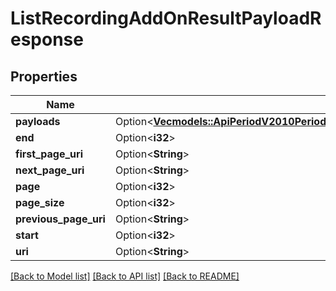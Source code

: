 # ListRecordingAddOnResultPayloadResponse

## Properties

Name | Type | Description | Notes
------------ | ------------- | ------------- | -------------
**payloads** | Option<[**Vec<models::ApiPeriodV2010PeriodAccountPeriodRecordingPeriodRecordingAddOnResultPeriodRecordingAddOnResultPayload>**](api.v2010.account.recording.recording_add_on_result.recording_add_on_result_payload.md)> |  | [optional]
**end** | Option<**i32**> |  | [optional]
**first_page_uri** | Option<**String**> |  | [optional]
**next_page_uri** | Option<**String**> |  | [optional]
**page** | Option<**i32**> |  | [optional]
**page_size** | Option<**i32**> |  | [optional]
**previous_page_uri** | Option<**String**> |  | [optional]
**start** | Option<**i32**> |  | [optional]
**uri** | Option<**String**> |  | [optional]

[[Back to Model list]](../README.md#documentation-for-models) [[Back to API list]](../README.md#documentation-for-api-endpoints) [[Back to README]](../README.md)


